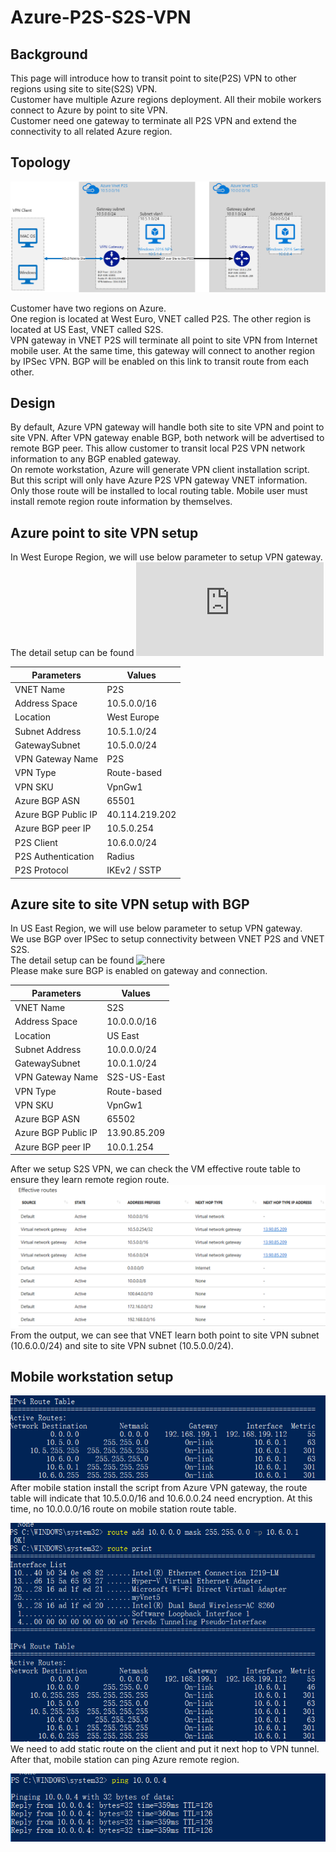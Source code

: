 Azure-P2S-S2S-VPN
==========================================

Background
-------------------------
This page will introduce how to transit point to site(P2S) VPN to other regions using site to site(S2S) VPN. <br>
Customer have multiple Azure regions deployment. All their mobile workers connect to Azure by point to site VPN. <br>
Customer need one gateway to terminate all P2S VPN and extend the connectivity to all related Azure region. <br>

Topology
----------------
![](https://github.com/yinghli/Azure-P2S-S2S-VPN/blob/master/topology.PNG)

Customer have two regions on Azure. <br>
One region is located at West Euro, VNET called P2S. The other region is located at US East, VNET called S2S.<br>
VPN gateway in VNET P2S will terminate all point to site VPN from Internet mobile user. At the same time, this gateway will connect to another region by IPSec VPN. BGP will be enabled on this link to transit route from each other. <br>

Design
-------------------------
By default, Azure VPN gateway will handle both site to site VPN and point to site VPN. After VPN gateway enable BGP, both network will be advertised to remote BGP peer. This allow customer to transit local P2S VPN network information to any BGP enabled gateway. <br>
On remote workstation, Azure will generate VPN client installation script. But this script will only have Azure P2S VPN gateway VNET information. Only those route will be installed to local routing table. Mobile user must install remote region route information by themselves. <br>

Azure point to site VPN setup
------------------------------
In West Europe Region, we will use below parameter to setup VPN gateway. <br>
The detail setup can be found ![here](https://github.com/yinghli/Azure-P2S-VPN/blob/master/README.md)<br>

Parameters            | Values
----------------------| -------------
VNET Name             | P2S
Address Space         | 10.5.0.0/16
Location              | West Europe
Subnet Address        | 10.5.1.0/24
GatewaySubnet         | 10.5.0.0/24
VPN Gateway Name      | P2S
VPN Type              | Route-based
VPN SKU               | VpnGw1
Azure BGP ASN         | 65501
Azure BGP Public IP   | 40.114.219.202
Azure BGP peer IP     | 10.5.0.254
P2S Client            | 10.6.0.0/24
P2S Authentication    | Radius
P2S Protocol          | IKEv2 / SSTP

Azure site to site VPN setup with BGP
------------------------------------
In US East Region, we will use below parameter to setup VPN gateway. <br>
We use BGP over IPSec to setup connectivity between VNET P2S and VNET S2S. <br>
The detail setup can be found ![here](https://docs.microsoft.com/en-us/azure/vpn-gateway/vpn-gateway-howto-vnet-vnet-resource-manager-portal) <br>
Please make sure BGP is enabled on gateway and connection. <br>

Parameters            | Values
----------------------| -------------
VNET Name             | S2S
Address Space         | 10.0.0.0/16
Location              | US East
Subnet Address        | 10.0.0.0/24
GatewaySubnet         | 10.0.1.0/24
VPN Gateway Name      | S2S-US-East
VPN Type              | Route-based
VPN SKU               | VpnGw1
Azure BGP ASN         | 65502
Azure BGP Public IP   | 13.90.85.209
Azure BGP peer IP     | 10.0.1.254

After we setup S2S VPN, we can check the VM effective route table to ensure they learn remote region route. <br>
![](https://github.com/yinghli/Azure-P2S-S2S-VPN/blob/master/Route.PNG)
From the output, we can see that VNET learn both point to site VPN subnet (10.6.0.0/24) and site to site VPN subnet (10.5.0.0/24). <br>

Mobile workstation setup
-------------------------

![](https://github.com/yinghli/Azure-P2S-S2S-VPN/blob/master/Mobile.PNG) <br>
After mobile station install the script from Azure VPN gateway, the route table will indicate that 10.5.0.0/16 and 10.6.0.0.24 need encryption. At this time, no 10.0.0.0/16 route on mobile station route table.<br>

![](https://github.com/yinghli/Azure-P2S-S2S-VPN/blob/master/Mobile1.PNG)<br>
We need to add static route on the client and put it next hop to VPN tunnel. After that, mobile station can ping Azure remote region.<br>

![](https://github.com/yinghli/Azure-P2S-S2S-VPN/blob/master/ping.PNG)<br>
